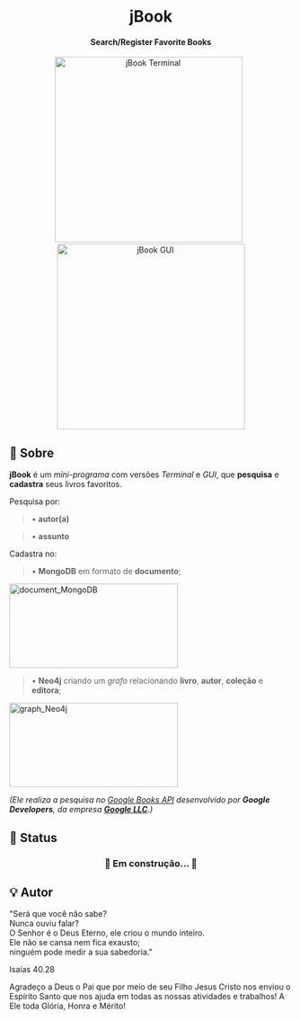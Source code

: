 <h1 align="center">
        jBook
</h1>

<h4 align="center">
  Search/Register Favorite Books
</h4>
<!--
<p align="center">
 <a href="#memo-Sobre">Sobre</a> &nbsp; | &nbsp;
 <a href="#mag_right-Status">Status</a> &nbsp; | &nbsp;
 <a href="#hammer_and_wrench-Tecnologias">Tecnologias</a> &nbsp; | &nbsp;
 <a href="#computer-Pré-requisitos">Pré-requisitos</a> &nbsp; | &nbsp;
 <a href="#heavy_check_mark-Rodando">Rodando...</a> &nbsp; | &nbsp;
 <a href="#man_technologist-Contribuidores">Contribuidores</a> &nbsp; | &nbsp;
 <a href="#bulb-Autor">Autor</a>
</p>
-->
<p align="center">
	<img width=334 height=330 alt="jBook Terminal" src="https://res.cloudinary.com/dfph6kr4e/image/upload/v1672194243/jBook_Terminal-demo_qo2i7l.gif">
	&nbsp;
	<img width=334 height=330 alt="jBook GUI" src="https://res.cloudinary.com/dfph6kr4e/image/upload/v1672194244/jBook_GUI-demo_r6dblc.gif">
</p>

## :memo: Sobre

**jBook** é um *mini-programa* com versões *Terminal* e *GUI*, que **pesquisa** e **cadastra** seus livros favoritos.

Pesquisa por:

 > • **autor(a)**

 > • **assunto**

Cadastra no:

 > • **MongoDB** em formato de **documento**;
 <p>
  <img width=300 height=150 alt="document_MongoDB" src="https://res.cloudinary.com/dfph6kr4e/image/upload/v1671578815/document_MongoDB_qreyve.png">
 </p>

 > • **Neo4j** criando um *grafo* relacionando **livro**, **autor**, **coleção** e **editora**;
 <p>
  <img width=300 height=150 alt="graph_Neo4j" src="https://res.cloudinary.com/dfph6kr4e/image/upload/v1671578815/graph_Neo4j_riurvw.png">
 </p>


*(Ele realiza a pesquisa no [Google Books API](https://developers.google.com/books) desenvolvido por **Google Developers**, 
da empresa [**Google LLC**](https://about.google/).)*


## :mag_right: Status



<h3 align="center"> 
	🚧   Em construção...  🚧
</h3>


## :bulb: Autor

<p>
	"Será que você não sabe?</br>
	Nunca ouviu falar?</br>
	O Senhor é o Deus Eterno, ele criou o mundo inteiro.</br>
	Ele não se cansa nem fica exausto;</br>
	ninguém pode medir a sua sabedoria."

Isaías 40.28
</p>


Agradeço a Deus o Pai que por meio de seu Filho Jesus Cristo nos enviou o Espírito Santo que nos ajuda em todas as nossas atividades e trabalhos!
A Ele toda Glória, Honra e Mérito!
